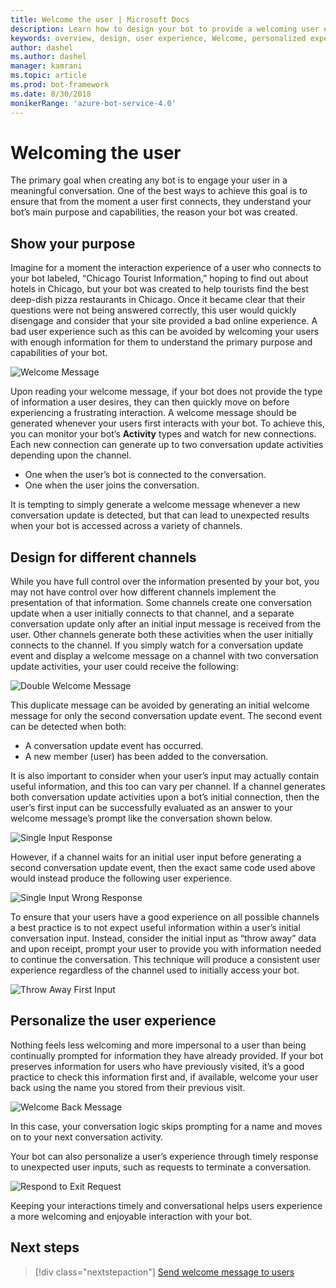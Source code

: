 ```yaml
---
title: Welcome the user | Microsoft Docs
description: Learn how to design your bot to provide a welcoming user experience.
keywords: overview, design, user experience, Welcome, personalized experience 
author: dashel
ms.author: dashel
manager: kamrani
ms.topic: article
ms.prod: bot-framework
ms.date: 8/30/2018
monikerRange: 'azure-bot-service-4.0'
---
```


# Welcoming the user

The primary goal when creating any bot is to engage your user in a meaningful conversation. One of the best ways to achieve this goal is to ensure that from the moment a user first connects, they understand your bot’s main purpose and capabilities, the reason your bot was created.

## Show your purpose

Imagine for a moment the interaction experience of a user who connects to your bot labeled, “Chicago Tourist Information,” hoping to find out about hotels in Chicago, but your bot was created to help tourists find the best deep-dish pizza restaurants in Chicago. Once it became clear that their questions were not being answered correctly, this user would quickly disengage and consider that your site provided a bad online experience. A bad user experience such as this can be avoided by welcoming your users with enough information for them to understand the primary purpose and capabilities of your bot.

![Welcome Message](./media/welcome_message.png)

Upon reading your welcome message, if your bot does not provide the type of information a user desires, they can then quickly move on before experiencing a frustrating interaction.
A welcome message should be generated whenever your users first interacts with your bot. To achieve this, you can monitor your bot’s **Activity** types and watch for new connections. Each new connection can generate up to two conversation update activities depending upon the channel.

- One when the user’s bot is connected to the conversation.
- One when the user joins the conversation.

It is tempting to simply generate a welcome message whenever a new conversation update is detected, but that can lead to unexpected results when your bot is accessed across a variety of channels.

## Design for different channels

While you have full control over the information presented by your bot, you may not have control over how different channels implement the presentation of that information. Some channels create one conversation update when a user initially connects to that channel, and a separate conversation update only after an initial input message is received from the user. Other channels generate both these activities when the user initially connects to the channel. If you simply watch for a conversation update event and display a welcome message on a channel with two conversation update activities, your user could receive the following:

![Double Welcome Message](./media/double_welcome_message.png)

This duplicate message can be avoided by generating an initial welcome message for only the second conversation update event. The second event can be detected when both:
- A conversation update event has occurred.
- A new member (user) has been added to the conversation.

It is also important to consider when your user’s input may actually contain useful information, and this too can vary per channel. If a channel generates both conversation update activities upon a bot’s initial connection, then the user’s first input can be successfully evaluated as an answer to your welcome message’s prompt like the conversation shown below.

![Single Input Response](./media/single_input_response.png)

However, if a channel waits for an initial user input before generating a second conversation update event, then the exact same code used above would instead produce the following user experience.

![Single Input Wrong Response](./media/single_input_wrong_response.png)

To ensure that your users have a good experience on all possible channels a best practice is to not expect useful information within a user’s initial conversation input. Instead, consider the initial input as “throw away” data and upon receipt, prompt your user to provide you with information needed to continue the conversation. This technique will produce a consistent user experience regardless of the channel used to initially access your bot.

![Throw Away First Input](./media/no_first_input_response.png)

## Personalize the user experience

Nothing feels less welcoming and more impersonal to a user than being continually prompted for information they have already provided. If your bot preserves information for users who have previously visited, it’s a good practice to check this information first and, if available, welcome your user back using the name you stored from their previous visit. 

![Welcome Back Message](./media/welcome_back.png)

In this case, your conversation logic skips prompting for a name and moves on to your next conversation activity.

Your bot can also personalize a user’s experience through timely response to unexpected user inputs, such as requests to terminate a conversation.

![Respond to Exit Request](./media/respond_to_exit.png)

Keeping your interactions timely and conversational helps users experience a more welcoming and enjoyable interaction with your bot.

## Next steps
> [!div class="nextstepaction"]
> [Send welcome message to users](bot-builder-send-welcome-message.md)
